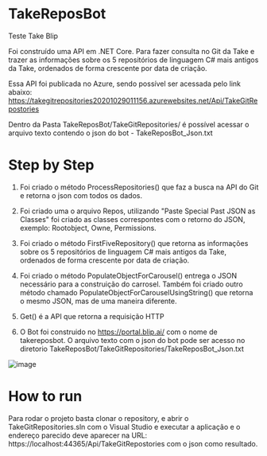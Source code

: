 # TakeReposBot
 Teste Take Blip
 
Foi construído uma API em .NET Core. Para fazer consulta no Git da Take e trazer as informações sobre os 5 repositórios de linguagem C# mais antigos da Take, ordenados de forma crescente por data de criação.

Essa API foi publicada no Azure, sendo possível ser acessada pelo link abaixo:
https://takegitrepositories20201029011156.azurewebsites.net/Api/TakeGitRepostories

Dentro da Pasta TakeReposBot/TakeGitRepositories/ é possível acessar o arquivo texto contendo o json do bot - TakeReposBot_Json.txt



# Step by Step

1) Foi criado o método ProcessRepositories() que faz a busca na API do Git e retorna o json com todos os dados.

2) Foi criado uma o arquivo Repos, utilizando "Paste Special Past JSON as Classes" foi criado as classes correspontes com o retorno do JSON, exemplo: Rootobject, Owne, Permissions.

3) Foi criado o método  FirstFiveRepository() que retorna as informações sobre os 5 repositórios de linguagem C# mais antigos da Take, ordenados de forma crescente por data de criação.

4) Foi criado o método PopulateObjectForCarousel() entrega o JSON necessário para a construição do carrosel. Também foi criado outro método chamado PopulateObjectForCarouselUsingString() que retorna o mesmo JSON, mas de uma maneira diferente.

5) Get() é a API que retorna a requisição HTTP

6) O Bot foi construido no https://portal.blip.ai/ com o nome de takereposbot. O arquivo texto com o json do bot pode ser acesso no diretorio TakeReposBot/TakeGitRepositories/TakeReposBot_Json.txt


![image](https://drive.google.com/uc?export=view&id=1PaKfjbplaTC2H5sGiDwkUQZUKN5x8N9C)

# How to run

Para rodar o projeto basta clonar o repository, e abrir o TakeGitRepositories.sln com o Visual Studio e executar a aplicação e o endereço parecido deve aparecer na URL:
 https://localhost:44365/Api/TakeGitRepostories com o json como resultado.  





